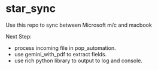 # star_sync


Use this repo to sync between Microsoft m/c and macbook

Next Step:

- process incoming file in pop_automation.
- use gemini_with_pdf to extract fields.
- use rich python library to output to log and console. 
